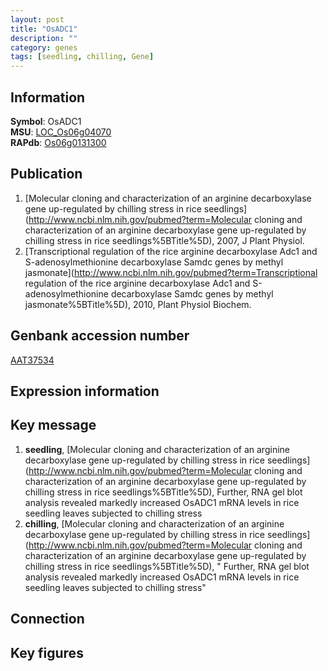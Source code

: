 ```yaml
---
layout: post
title: "OsADC1"
description: ""
category: genes
tags: [seedling, chilling, Gene]
---
```


## Information
__Symbol__: OsADC1  
__MSU__: [LOC_Os06g04070](http://rice.plantbiology.msu.edu/cgi-bin/ORF_infopage.cgi?orf=LOC_Os06g04070)  
__RAPdb__: [Os06g0131300](http://rapdb.dna.affrc.go.jp/viewer/gbrowse_details/irgsp1?name=Os06g0131300)  

## Publication
1. [Molecular cloning and characterization of an arginine decarboxylase gene up-regulated by chilling stress in rice seedlings](http://www.ncbi.nlm.nih.gov/pubmed?term=Molecular cloning and characterization of an arginine decarboxylase gene up-regulated by chilling stress in rice seedlings%5BTitle%5D), 2007, J Plant Physiol.
2. [Transcriptional regulation of the rice arginine decarboxylase Adc1 and S-adenosylmethionine decarboxylase Samdc genes by methyl jasmonate](http://www.ncbi.nlm.nih.gov/pubmed?term=Transcriptional regulation of the rice arginine decarboxylase Adc1 and S-adenosylmethionine decarboxylase Samdc genes by methyl jasmonate%5BTitle%5D), 2010, Plant Physiol Biochem.

## Genbank accession number
[AAT37534](http://www.ncbi.nlm.nih.gov/nuccore/AAT37534)  

## Expression information

## Key message
1. __seedling__, [Molecular cloning and characterization of an arginine decarboxylase gene up-regulated by chilling stress in rice seedlings](http://www.ncbi.nlm.nih.gov/pubmed?term=Molecular cloning and characterization of an arginine decarboxylase gene up-regulated by chilling stress in rice seedlings%5BTitle%5D),  Further, RNA gel blot analysis revealed markedly increased OsADC1 mRNA levels in rice seedling leaves subjected to chilling stress
2. __chilling__, [Molecular cloning and characterization of an arginine decarboxylase gene up-regulated by chilling stress in rice seedlings](http://www.ncbi.nlm.nih.gov/pubmed?term=Molecular cloning and characterization of an arginine decarboxylase gene up-regulated by chilling stress in rice seedlings%5BTitle%5D), " Further, RNA gel blot analysis revealed markedly increased OsADC1 mRNA levels in rice seedling leaves subjected to chilling stress"

## Connection

## Key figures


